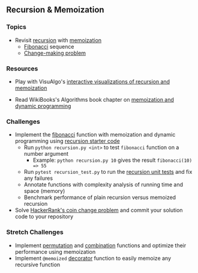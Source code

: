 ## Recursion & Memoization

### Topics
- Revisit [recursion] with [memoization]
  - [Fibonacci] sequence
  - [Change-making problem]
<!-- - [Dynamic programming] -->
<!-- - [Combinatorial optimization], [greedy algorithms] -->

### Resources
- Play with VisuAlgo's [interactive visualizations of recursion and memoization][VisuAlgo recursion]
<!-- - Read Nabil Khaja's [memoization and decorators article] with code samples -->
- Read WikiBooks's Algorithms book chapter on [memoization and dynamic programming][Wikibooks dp]
<!-- - Read about [greedy algorithms][Wikibooks greedy] on WikiBooks -->

### Challenges
- Implement the [fibonacci] function with memoization and dynamic programming using [recursion starter code]
  - Run `python recursion.py <int>` to test `fibonacci` function on a number argument
      - Example: `python recursion.py 10` gives the result `fibonacci(10) => 55`
  - Run `pytest recursion_test.py` to run the [recursion unit tests] and fix any failures
  - Annotate functions with complexity analysis of running time and space (memory)
  - Benchmark performance of plain recursion versus memoized recursion
- Solve [HackerRank's coin change problem] and commit your solution code to your repository

### Stretch Challenges
- Implement [permutation] and [combination] functions and optimize their performance using memoization
- Implement `@memoized` [decorator] function to easily memoize any recursive function

[recursion]: https://en.wikipedia.org/wiki/Recursion_(computer_science)
[memoization]: https://en.wikipedia.org/wiki/Memoization
[dynamic programming]: https://en.wikipedia.org/wiki/Dynamic_programming
[combinatorial optimization]: https://en.wikipedia.org/wiki/Combinatorial_optimization
[greedy algorithms]: https://en.wikipedia.org/wiki/Greedy_algorithm

[factorial]: https://en.wikipedia.org/wiki/Factorial
[fibonacci]: https://en.wikipedia.org/wiki/Fibonacci_number
[permutation]: https://en.wikipedia.org/wiki/Permutation
[combination]: https://en.wikipedia.org/wiki/Combination

[change-making problem]: https://en.wikipedia.org/wiki/Change-making_problem
[HackerRank's coin change problem]: https://www.hackerrank.com/challenges/coin-change

[Wikibooks greedy]: https://en.wikibooks.org/wiki/Algorithms/Greedy_Algorithms
[Wikibooks dp]: https://en.wikibooks.org/wiki/Algorithms/Dynamic_Programming
[VisuAlgo recursion]: https://visualgo.net/recursion

[decorator]: https://wiki.python.org/moin/PythonDecorators
[memoization and decorators article]: https://medium.com/@nkhaja/memoization-and-decorators-with-python-32f607439f84

[recursion starter code]: ../Code/recursion.py
[recursion unit tests]: ../Code/recursion_test.py
